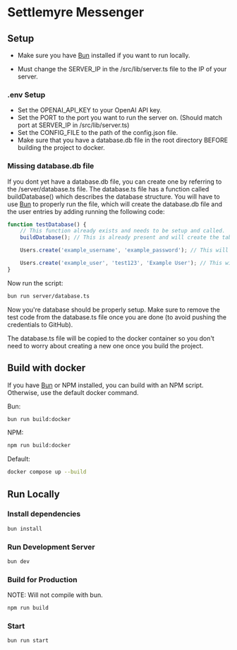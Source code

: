 # Settlemyre Messenger

## Setup

-   Make sure you have [Bun](https://bun.sh) installed if you want to run locally.

-   Must change the SERVER_IP in the /src/lib/server.ts file to the IP of your server.

### .env Setup

-   Set the OPENAI_API_KEY to your OpenAI API key.
-   Set the PORT to the port you want to run the server on. (Should match port at SERVER_IP in /src/lib/server.ts)
-   Set the CONFIG_FILE to the path of the config.json file.
-   Make sure that you have a database.db file in the root directory BEFORE building the project to docker.

### Missing database.db file

If you dont yet have a database.db file, you can create one by referring to the /server/database.ts file.
The database.ts file has a function called buildDatabase() which describes the database structure.
You will have to use [Bun](https://bun.sh) to properly run the file, which will create the database.db file and the user entries by adding running the following code:

```typescript
function testDatabase() {
	// This function already exists and needs to be setup and called.
	buildDatabase(); // This is already present and will create the tables.

	Users.create('example_username', 'example_password'); // This will create a new user with the given username and password. The password is hashed before being stored in the database.

	Users.create('example_user', 'test123', 'Example User'); // This will create a new user with the given username, password, and display name.
}
```

Now run the script:

```bash
bun run server/database.ts
```

Now you're database should be properly setup. Make sure to remove the test code from the database.ts file once you are done (to avoid pushing the credentials to GitHub).

The database.ts file will be copied to the docker container so you don't need to worry about creating a new one once you build the project.

## Build with docker

If you have [Bun](https://bun.sh) or NPM installed, you can build with an NPM script. Otherwise, use the default docker command.

Bun:

```bash
bun run build:docker
```

NPM:

```bash
npm run build:docker
```

Default:

```bash
docker compose up --build
```

## Run Locally

### Install dependencies

```bash
bun install
```

### Run Development Server

```bash
bun dev
```

### Build for Production

NOTE: Will not compile with bun.

```bash
npm run build
```

### Start

```bash
bun run start
```
